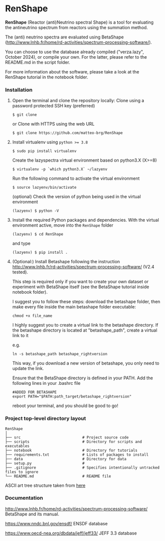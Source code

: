 # RenShape

**RenShape** (Reactor (anti)Neutrino spectral Shape) is a tool for evaluating the antineutrino spectrum from reactors using the summation method.

The (anti) neutrino spectra are evaluated using BetaShape (http://www.lnhb.fr/home/rd-activities/spectrum-processing-software/).

You can choose to use the database already compiled ("verza.lazy", October 2024), or compile your own.
For the latter, please refer to the README.md in the script folder.

For more information about the software, please take a look at the RenShape tutorial in the notebook folder.

### Installation
1. Open the terminal and clone the repository locally:
   Clone using a password protected SSH key (preferred)
   ```
   $ git clone 
   ```
   or Clone with HTTPS using the web URL
   ```
   $ git clone https://github.com/matteo-brg/RenShape
   ```

2. Install virtualenv using `python >= 3.8`
   ```
   $ sudo pip install virtualenv
   ```
   Create the lazyspectra virtual environment based on python3.X (X>=8)
   ```
   $ virtualenv -p `which python3.X` ~/lazyenv
   ```
   Run the following command to activate the virtual environment
   ```
   $ source lazyenv/bin/activate
   ```
   (optional) Check the version of python being used in the virtual environment
   ```
   (lazyenv) $ python -V
   ```

3. Install the required Python packages and dependencies. With the virtual environment active, move into the `RenShape` folder
   ```
   (lazyenv) $ cd RenShape
   ```
   and type
   ```
   (lazyenv) $ pip install .
   ```
4. (Optional:) Install Betashape following the instruction http://www.lnhb.fr/rd-activities/spectrum-processing-software/ (V2.4 tested).

   This step is required only if you want to create your own dataset or experiment with BetaShape itself (see the BetaShape tutorial inside notebook folder).

   I suggest you to follow these steps: download the betashape folder, then make every file inside the main betashape folder executable: 
   ```
   chmod +x file_name
   ```
   I highly suggest you to create a virtual link to the betashape directory. If the betashape directory is located at "betashape_path", create a virtual link to it
   
   e.g.
   ```
   ln -s betashape_path betashape_rightversion
   ```
   This way, if you download a new version of betashape, you only need to update the link.

   Ensure that the BetaShape directory is defined in your PATH. Add the following lines in your .bashrc file
   ```
   #ADDED FOR BETASHAPE
   export PATH="$PATH:path_target/betashape_rightversion"
   ```
   reboot your terminal, and you should be good to go! 

### Project top-level directory layout

    RenShape
    │
    ├── src                            # Project source code
    ├── scripts                        # Directory for scripts and executables
    ├── notebook                       # Directory for tutorials
    ├── requirements.txt               # Lists of packages to install
    ├── data                           # Directory for data
    ├── setup.py                       #
    ├── .gitignore                     # Specifies intentionally untracked files to ignore
    └── README.md                      # README file

 ASCII art tree structure taken from [here](https://codepen.io/patrickhlauke/pen/azbYWZ)

### Documentation

http://www.lnhb.fr/home/rd-activities/spectrum-processing-software/ BetaShape and its manual.

https://www.nndc.bnl.gov/ensdf/ ENSDF database

https://www.oecd-nea.org/dbdata/jeff/jeff33/ JEFF 3.3 database